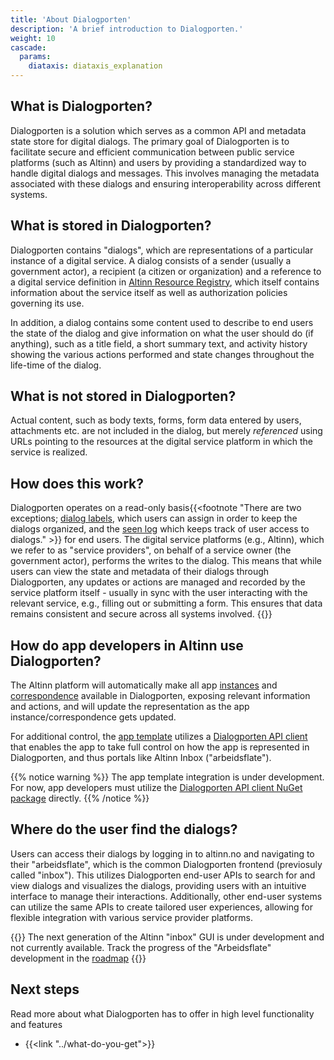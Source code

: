 ```yaml
---
title: 'About Dialogporten'
description: 'A brief introduction to Dialogporten.'
weight: 10
cascade:
  params:
    diataxis: diataxis_explanation
---
```


## What is Dialogporten?
Dialogporten is a solution which serves as a common API and metadata state store for digital dialogs. The primary goal of Dialogporten is to facilitate secure and efficient communication between public service platforms (such as Altinn) and users by providing a standardized way to handle digital dialogs and messages. This involves managing the metadata associated with these dialogs and ensuring interoperability across different systems.

## What is stored in Dialogporten?
Dialogporten contains "dialogs", which are representations of a particular instance of a digital service. A dialog consists of a sender (usually a government actor), a recipient (a citizen or organization) and a reference to a digital service definition in [Altinn Resource Registry](/en/authorization/what-do-you-get/resourceregistry/), which itself contains information about the service itself as well as authorization policies governing its use.

In addition, a dialog contains some content used to describe to end users the state of the dialog and give information on what the user should do (if anything), such as a title field, a short summary text, and activity history showing the various actions performed and state changes throughout the life-time of the dialog. 

## What is not stored in Dialogporten?
Actual content, such as body texts, forms, form data entered by users, attachments etc. are not included in the dialog, but merely _referenced_ using URLs pointing to the resources at the digital service platform in which the service is realized. 

## How does this work?
Dialogporten operates on a read-only basis{{<footnote "There are two exceptions; [dialog labels](../getting-started/dialogs/#dialog-labels), which users can assign in order to keep the dialogs organized, and the [seen log](../getting-started/seen-log) which keeps track of user access to dialogs." >}} for end users. The digital service platforms (e.g., Altinn), which we refer to as "service providers", on behalf of a service owner (the government actor), performs the writes to the dialog. This means that while users can view the state and metadata of their dialogs through Dialogporten, any updates or actions are managed and recorded by the service platform itself - usually in sync with the user interacting with the relevant service, e.g., filling out or submitting a form. This ensures that data remains consistent and secure across all systems involved.
{{<displayFootnotes>}}

## How do app developers in Altinn use Dialogporten?
The Altinn platform will automatically make all app [instances](/en/api/models/instance/) and [correspondence](/en/correspondence/) available in Dialogporten, exposing relevant information and actions, and will update the representation as the app instance/correspondence gets updated. 

For additional control, the [app template](/en/app-template) utilizes a [Dialogporten API client](/en/dialogporten/user-guides/service-owners/api-client/) that enables the app to take full control on how the app is represented in Dialogporten, and thus portals like Altinn Inbox ("arbeidsflate").

{{% notice warning %}}
The app template integration is under development. For now, app developers must utilize the [Dialogporten API client NuGet package](https://www.nuget.org/packages/Altinn.ApiClients.Dialogporten) directly.
{{% /notice %}}

## Where do the user find the dialogs?
Users can access their dialogs by logging in to altinn.no and navigating to their "arbeidsflate", which is the common Dialogporten frontend (previosuly called "inbox"). This utilizes Dialogporten end-user APIs to search for and view dialogs and visualizes the dialogs, providing users with an intuitive interface to manage their interactions. Additionally, other end-user systems can utilize the same APIs to create tailored user experiences, allowing for flexible integration with various service provider platforms.

{{<notice info>}}
The next generation of the Altinn "inbox" GUI is under development and not currently available. Track the progress of the "Arbeidsflate" development in the [roadmap](https://github.com/orgs/digdir/projects/8/views/28)
{{</notice>}}

## Next steps
Read more about what Dialogporten has to offer in high level functionality and features

* {{<link "../what-do-you-get">}}

